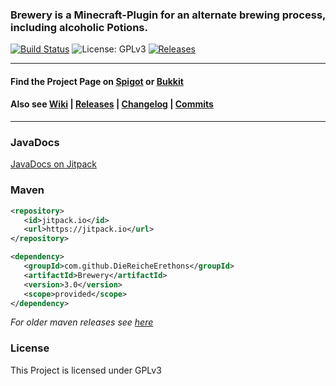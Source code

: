 ### Brewery is a Minecraft-Plugin for an alternate brewing process, including alcoholic Potions.

[![Build Status](https://travis-ci.org/DieReicheErethons/Brewery.png?branch=master)](https://travis-ci.org/DieReicheErethons/Brewery)
![License: GPLv3](https://img.shields.io/badge/license-GPLv3-blue)
[![Releases](https://img.shields.io/github/v/release/DieReicheErethons/Brewery)](https://github.com/DieReicheErethons/Brewery/releases/latest)

***

#### Find the Project Page on [Spigot](https://www.spigotmc.org/resources/brewery.3082/) or [Bukkit](https://dev.bukkit.org/projects/brewery)

#### Also see  [Wiki](https://github.com/DieReicheErethons/Brewery/wiki) | [Releases](https://github.com/DieReicheErethons/Brewery/releases) | [Changelog](https://github.com/DieReicheErethons/Brewery/wiki/changelog) | [Commits](https://github.com/DieReicheErethons/Brewery/commits/master)


***

### JavaDocs

[JavaDocs on Jitpack](https://javadoc.jitpack.io/com/github/DieReicheErethons/Brewery/-3166f8c81b-1/javadoc/index.html)

### Maven

```XML
<repository>
   <id>jitpack.io</id>
   <url>https://jitpack.io</url>
</repository>

<dependency>
   <groupId>com.github.DieReicheErethons</groupId>
   <artifactId>Brewery</artifactId>
   <version>3.0</version>
   <scope>provided</scope>
</dependency>
```
_For older maven releases see [here](https://github.com/DieReicheErethons/Brewery/blob/v2.1.2/README.md)_


### License

This Project is licensed under GPLv3
